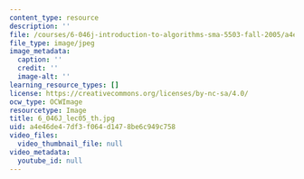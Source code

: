 ```yaml
---
content_type: resource
description: ''
file: /courses/6-046j-introduction-to-algorithms-sma-5503-fall-2005/a4e46de47df3f064d1478be6c949c758_6_046J_lec05_th.jpg
file_type: image/jpeg
image_metadata:
  caption: ''
  credit: ''
  image-alt: ''
learning_resource_types: []
license: https://creativecommons.org/licenses/by-nc-sa/4.0/
ocw_type: OCWImage
resourcetype: Image
title: 6_046J_lec05_th.jpg
uid: a4e46de4-7df3-f064-d147-8be6c949c758
video_files:
  video_thumbnail_file: null
video_metadata:
  youtube_id: null
---
```

